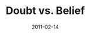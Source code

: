 ---
layout: media
category: media
series: "Heavy-Weights"
title: "Doubt vs. Belief"
date: 2011-02-14
description: "The age-old foes of Doubt and Belief will be taking center stage."
video: "https://s3.amazonaws.com/crossroadsvideomessages/heavyweights_01.mp4"
video-poster: "https://www.crossroads.net/uploadedfiles/heavyweights01still.jpg"
---